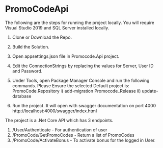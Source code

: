 # PromoCodeApi

The following are the steps for running the project locally. You will require Visual Studio 2019 and SQL Server installed locally.
1. Clone or Download the Repo.
2. Build the Solution.
3. Open appsettings.json file in Promocode.Api project. 
4. Edit the ConnectionStrings by replacing the values for Server, User ID and Password.
5. Under Tools, open Package Manager Console and run the following commands. Please Ensure the selected Default project is: PromoCode.Repository
  i) add-migration Promocode_Release
  ii) update-database
  
7. Run the project. It will open with swagger documentation on port 4000 http://localhost:4000/swagger/index.html

The project is a .Net Core API which has 3 endpoints. 
1. /User/Authenticate - For authentication of user 
2. /PromoCode/GetPromoCodes - Return a list of PromoCodes
3. /PromoCode/ActivateBonus - To activate bonus for the logged in User.

